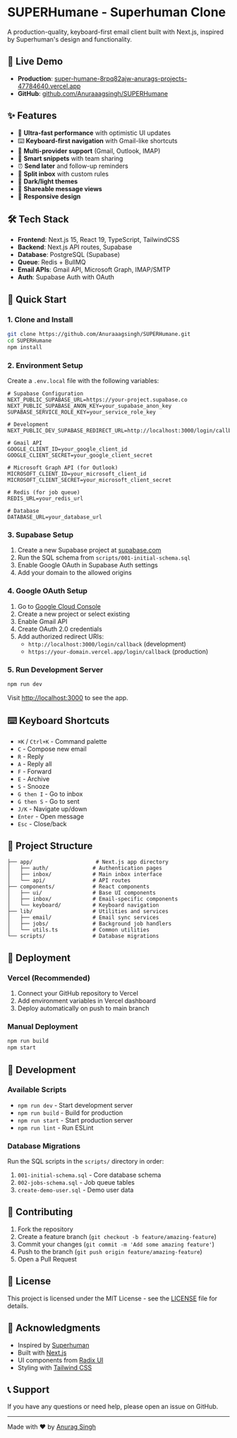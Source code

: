 # SUPERHumane - Superhuman Clone

A production-quality, keyboard-first email client built with Next.js, inspired by Superhuman's design and functionality.

## 🚀 Live Demo

- **Production**: [super-humane-8rpq82ajw-anurags-projects-47784640.vercel.app](https://super-humane-8rpq82ajw-anurags-projects-47784640.vercel.app)
- **GitHub**: [github.com/Anuraaagsingh/SUPERHumane](https://github.com/Anuraaagsingh/SUPERHumane)

## ✨ Features

- 🚀 **Ultra-fast performance** with optimistic UI updates
- ⌨️ **Keyboard-first navigation** with Gmail-like shortcuts
- 📧 **Multi-provider support** (Gmail, Outlook, IMAP)
- 📝 **Smart snippets** with team sharing
- ⏰ **Send later** and follow-up reminders
- 🔄 **Split inbox** with custom rules
- 🌙 **Dark/light themes**
- 🔗 **Shareable message views**
- 📱 **Responsive design**

## 🛠 Tech Stack

- **Frontend**: Next.js 15, React 19, TypeScript, TailwindCSS
- **Backend**: Next.js API routes, Supabase
- **Database**: PostgreSQL (Supabase)
- **Queue**: Redis + BullMQ
- **Email APIs**: Gmail API, Microsoft Graph, IMAP/SMTP
- **Auth**: Supabase Auth with OAuth

## 🚀 Quick Start

### 1. Clone and Install

```bash
git clone https://github.com/Anuraaagsingh/SUPERHumane.git
cd SUPERHumane
npm install
```

### 2. Environment Setup

Create a `.env.local` file with the following variables:

```env
# Supabase Configuration
NEXT_PUBLIC_SUPABASE_URL=https://your-project.supabase.co
NEXT_PUBLIC_SUPABASE_ANON_KEY=your_supabase_anon_key
SUPABASE_SERVICE_ROLE_KEY=your_service_role_key

# Development
NEXT_PUBLIC_DEV_SUPABASE_REDIRECT_URL=http://localhost:3000/login/callback

# Gmail API
GOOGLE_CLIENT_ID=your_google_client_id
GOOGLE_CLIENT_SECRET=your_google_client_secret

# Microsoft Graph API (for Outlook)
MICROSOFT_CLIENT_ID=your_microsoft_client_id
MICROSOFT_CLIENT_SECRET=your_microsoft_client_secret

# Redis (for job queue)
REDIS_URL=your_redis_url

# Database
DATABASE_URL=your_database_url
```

### 3. Supabase Setup

1. Create a new Supabase project at [supabase.com](https://supabase.com)
2. Run the SQL schema from `scripts/001-initial-schema.sql`
3. Enable Google OAuth in Supabase Auth settings
4. Add your domain to the allowed origins

### 4. Google OAuth Setup

1. Go to [Google Cloud Console](https://console.cloud.google.com)
2. Create a new project or select existing
3. Enable Gmail API
4. Create OAuth 2.0 credentials
5. Add authorized redirect URIs:
   - `http://localhost:3000/login/callback` (development)
   - `https://your-domain.vercel.app/login/callback` (production)

### 5. Run Development Server

```bash
npm run dev
```

Visit [http://localhost:3000](http://localhost:3000) to see the app.

## ⌨️ Keyboard Shortcuts

- `⌘K` / `Ctrl+K` - Command palette
- `C` - Compose new email
- `R` - Reply
- `A` - Reply all
- `F` - Forward
- `E` - Archive
- `S` - Snooze
- `G then I` - Go to inbox
- `G then S` - Go to sent
- `J/K` - Navigate up/down
- `Enter` - Open message
- `Esc` - Close/back

## 📁 Project Structure

```
├── app/                    # Next.js app directory
│   ├── auth/              # Authentication pages
│   ├── inbox/             # Main inbox interface
│   └── api/               # API routes
├── components/            # React components
│   ├── ui/                # Base UI components
│   ├── inbox/             # Email-specific components
│   └── keyboard/          # Keyboard navigation
├── lib/                   # Utilities and services
│   ├── email/             # Email sync services
│   ├── jobs/              # Background job handlers
│   └── utils.ts           # Common utilities
└── scripts/               # Database migrations
```

## 🚀 Deployment

### Vercel (Recommended)

1. Connect your GitHub repository to Vercel
2. Add environment variables in Vercel dashboard
3. Deploy automatically on push to main branch

### Manual Deployment

```bash
npm run build
npm start
```

## 🔧 Development

### Available Scripts

- `npm run dev` - Start development server
- `npm run build` - Build for production
- `npm run start` - Start production server
- `npm run lint` - Run ESLint

### Database Migrations

Run the SQL scripts in the `scripts/` directory in order:

1. `001-initial-schema.sql` - Core database schema
2. `002-jobs-schema.sql` - Job queue tables
3. `create-demo-user.sql` - Demo user data

## 🤝 Contributing

1. Fork the repository
2. Create a feature branch (`git checkout -b feature/amazing-feature`)
3. Commit your changes (`git commit -m 'Add some amazing feature'`)
4. Push to the branch (`git push origin feature/amazing-feature`)
5. Open a Pull Request

## 📄 License

This project is licensed under the MIT License - see the [LICENSE](LICENSE) file for details.

## 🙏 Acknowledgments

- Inspired by [Superhuman](https://superhuman.com)
- Built with [Next.js](https://nextjs.org)
- UI components from [Radix UI](https://radix-ui.com)
- Styling with [Tailwind CSS](https://tailwindcss.com)

## 📞 Support

If you have any questions or need help, please open an issue on GitHub.

---

Made with ❤️ by [Anurag Singh](https://github.com/Anuraaagsingh)